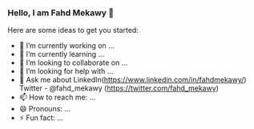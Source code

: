 ### Hello, I am Fahd Mekawy 👋

Here are some ideas to get you started:

- 🔭 I’m currently working on ...
- 🌱 I’m currently learning ...
- 👯 I’m looking to collaborate on ...
- 🤔 I’m looking for help with ...
- 💬 Ask me about LinkedIn(https://www.linkedin.com/in/fahdmekawy/) Twitter - @fahd_mekawy (https://twitter.com/fahd_mekawy)
- 📫 How to reach me: ...
- 😄 Pronouns: ...
- ⚡ Fun fact: ...

